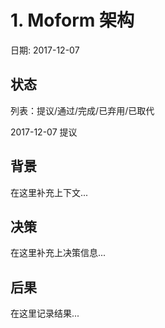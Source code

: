 # 1. Moform 架构

日期: 2017-12-07

## 状态

列表：提议/通过/完成/已弃用/已取代

2017-12-07 提议

## 背景

在这里补充上下文...

## 决策

在这里补充上决策信息...

## 后果

在这里记录结果...
